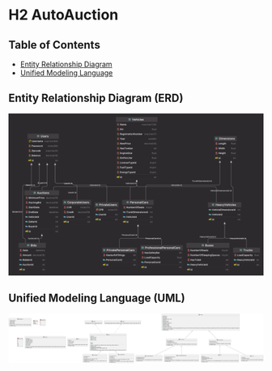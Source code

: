 # H2 AutoAuction

## Table of Contents
* [Entity Relationship Diagram](#entity-relationship-diagram)
* [Unified Modeling Language](#unified-modeling-language)

## Entity Relationship Diagram (ERD)
![ERD](img/ERD.png)

## Unified Modeling Language (UML)
![UML](img/UML.png)
